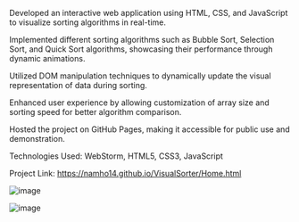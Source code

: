 Developed an interactive web application using HTML, CSS, and JavaScript to visualize sorting algorithms in real-time.

Implemented different sorting algorithms such as Bubble Sort, Selection Sort, and Quick Sort algorithms, showcasing their performance through dynamic animations.

Utilized DOM manipulation techniques to dynamically update the visual representation of data during sorting.

Enhanced user experience by allowing customization of array size and sorting speed for better algorithm comparison.

Hosted the project on GitHub Pages, making it accessible for public use and demonstration.

Technologies Used: WebStorm, HTML5, CSS3, JavaScript

Project Link: https://namho14.github.io/VisualSorter/Home.html 

![image](https://github.com/user-attachments/assets/2c1f14cb-5459-48f5-b4e5-cdac2e884483)

![image](https://github.com/user-attachments/assets/05c92cd5-05c6-4a37-bb4a-9c447964f618)

